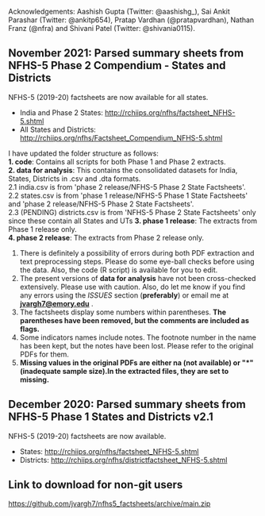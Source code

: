 Acknowledgements: Aashish Gupta (Twitter: @aashishg_), Sai Ankit Parashar (Twitter: @ankitp654), Pratap Vardhan (@pratapvardhan), Nathan Franz (@nfra) and Shivani Patel (Twitter: @shivania0115).

## November 2021: Parsed summary sheets from NFHS-5 Phase 2 Compendium - States and Districts

NFHS-5 (2019-20) factsheets are now available for all states.   
- India and Phase 2 States: http://rchiips.org/nfhs/factsheet_NFHS-5.shtml       
- All States and Districts: http://rchiips.org/nfhs/Factsheet_Compendium_NFHS-5.shtml    

I have updated the folder structure as follows:   
**1. code**: Contains all scripts for both Phase 1 and Phase 2 extracts.   
**2. data for analysis**: This contains the consolidated datasets for India, States, Districts in .csv and .dta formats.    
2.1 india.csv is from 'phase 2 release/NFHS-5 Phase 2 State Factsheets'.     
2.2 states.csv is from 'phase 1 release/NFHS-5 Phase 1 State Factsheets' and 'phase 2 release/NFHS-5 Phase 2 State Factsheets'.        
2.3 (PENDING) districts.csv is from 'NFHS-5 Phase 2 State Factsheets' only since these contain all States and UTs
**3. phase 1 release**: The extracts from Phase 1 release only.    
**4. phase 2 release**: The extracts from Phase 2 release only.     


1. There is definitely a possibility of errors during both PDF extraction and text preprocessing steps. Please do some eye-ball checks before using the data. Also, the code (R script) is available for you to edit.   
2. The present versions of **data for analysis** have not been cross-checked extensively. Please use with caution. Also, do let me know if you find any errors using the *ISSUES* section (**preferably**) or email me at **jvargh7@emory.edu** .     
3. The factsheets display some numbers within parentheses. **The parentheses have been removed, but the comments are included as flags.**      
4. Some indicators names include notes. The footnote number in the name has been kept, but the notes have been lost. Please refer to the original PDFs for them.   
5. **Missing values in the original PDFs are either na (not available) or "\*" (inadequate sample size).In the extracted files, they are set to missing.**    


## December 2020: Parsed summary sheets from NFHS-5 Phase 1 States and Districts v2.1
NFHS-5 (2019-20) factsheets are now available.   
- States: http://rchiips.org/nfhs/factsheet_NFHS-5.shtml    
- Districts: http://rchiips.org/nfhs/districtfactsheet_NFHS-5.shtml   
   

## Link to download for non-git users
https://github.com/jvargh7/nfhs5_factsheets/archive/main.zip  


